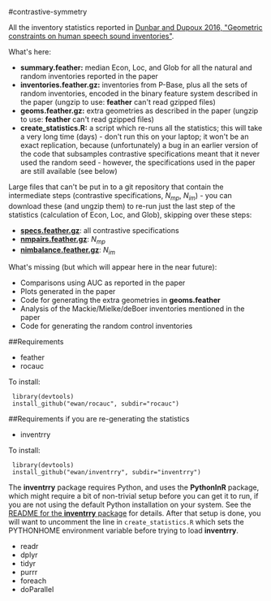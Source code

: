 #contrastive-symmetry

All the inventory statistics reported in [Dunbar and Dupoux 2016, "Geometric constraints on human speech sound inventories"](http://journal.frontiersin.org/article/10.3389/fpsyg.2016.01061/full).

What's here:

* **summary.feather:** median Econ, Loc, and Glob for all the natural and random inventories reported in the paper
* **inventories.feather.gz:** inventories from P-Base, plus all the sets of random inventories, encoded in the binary feature system described in the paper (ungzip to use: **feather** can't read gzipped files)
* **geoms.feather.gz:** extra geometries as described in the paper (ungzip to use: **feather** can't read gzipped files)
* **create_statistics.R:** a script which re-runs all the statistics; this will take a very long time (days) - don't run this on your laptop; it won't be an exact replication, because (unfortunately) a bug in an earlier version of the code that subsamples contrastive specifications meant that it never used the random seed - however, the specifications used in the paper are still available (see below)

Large files that can't be put in to a git repository that contain the intermediate steps (contrastive specifications, $N_{mp}$, $N_{im}$) - you can download these (and ungzip them) to re-run just the last step of the statistics (calculation of Econ, Loc, and Glob), skipping over these steps:

* **[specs.feather.gz](http://ewan.website/specs.feather.gz)**: all contrastive specifications
* **[nmpairs.feather.gz](http://ewan.website/nmpairs.feather.gz)**: $N_{mp}$
* **[nimbalance.feather.gz](http://ewan.website/nimbalance.feather.gz)**: $N_{im}$

What's missing (but which will appear here in the near future):

* Comparisons using AUC as reported in the paper
* Plots generated in the paper
* Code for generating the extra geometries in **geoms.feather**
* Analysis of the Mackie/Mielke/deBoer inventories mentioned in the paper
* Code for generating the random control inventories

##Requirements

* feather
* rocauc

To install:

     library(devtools)
     install_github("ewan/rocauc", subdir="rocauc")

##Requirements if you are re-generating the statistics

* inventrry


To install:

     library(devtools)
     install_github("ewan/inventrry", subdir="inventrry")

The **inventrry** package requires Python, and uses the **PythonInR** package, which might require a bit of non-trivial setup before you can get it to run, if you are not using the default Python installation on your system. See the [README for the **inventrry** package](https://github.com/ewan/inventrry) for details. After that setup is done, you will want to uncomment the line in `create_statistics.R` which sets the PYTHONHOME environment variable before trying to load **inventrry**.

* readr
* dplyr
* tidyr
* purrr
* foreach
* doParallel


